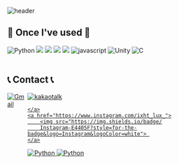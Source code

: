 ![header](https://capsule-render.vercel.app/api?type=waving&color=gradient&customColorList=24&height=300&section=header&text=Gwangik's%20GitHub&fontSize=90)

    
## 🔨 Once I've used 🔨
<div style="display:flex; flex-direction:column; align-items:flex-start;">
    <div>
        <img alt="Python" src ="https://img.shields.io/badge/PYTHON-3776AB.svg?&style=for-the-badge&logo=python&logoColor=white"/>
        <img src="https://img.shields.io/badge/Java-007396?style=for-the-badge&logo=Java&logoColor=white">  
        <img src="https://img.shields.io/badge/mysql-4479A1?style=for-the-badge&logo=mysql&logoColor=white"> 
        <img src="https://img.shields.io/badge/linux-FCC624?style=for-the-badge&logo=linux&logoColor=black"> 
        <img src="https://img.shields.io/badge/Amazon AWS-232F3E?style=for-the-badge&logo=amazon aws&logoColor=white"> 
        <img alt="javascript" src ="https://img.shields.io/badge/javascript-F7DF1E.svg?&style=for-the-badge&logo=javascript&logoColor=black"/>
        <img alt="Unity" src ="https://img.shields.io/badge/Unity-FFFFFF.svg?&style=for-the-badge&logo=Unity&logoColor=black"/>
        <img alt="C" src ="https://img.shields.io/badge/C-A8B9CC.svg?&style=for-the-badge&logo=C&logoColor=black"/>

</div><br>
</div>

## 📞 Contact 📞
<div style="display:flex; flex-direction:row;">
    <a href="mailto:david5432@hanyang.ac.kr">
        <img alt="Gmail" src ="https://img.shields.io/badge/gmail-EA4335.svg?&style=for-the-badge&logo=gmail&logoColor=white"/>
    </a>
    <a href="https://open.kakao.com/o/sZlrcddg">
        <img alt="kakaotalk" src ="https://img.shields.io/badge/kakaotalk-FFCD00.svg?&style=for-the-badge&logo=kakaotalk&logoColor=black"/>

    </a>
    <a href="https://www.instagram.com/ixht_lux_">
        <img src="https://img.shields.io/badge/
        Instagram-E4405F?style=for-the-badge&logo=Instagram&logoColor=white"> 
    </a>



<img alt="Python" src ="https://img.shields.io/badge/PYTHON-3776AB.svg?&style=for-the-badge&logo=python&logoColor=white"/>

<img alt="Python" src ="https://img.shields.io/badge/기술명-원하는색상코드.svg?&style=for-the-badge&logo=로고명&logoColor=로고색상"/>
